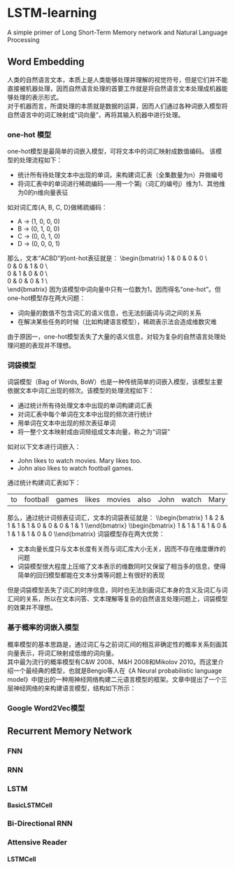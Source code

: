 # LSTM-learning
A simple primer of Long Short-Term Memory network and Natural Language Processing
## Word Embedding
人类的自然语言文本，本质上是人类能够处理并理解的视觉符号，但是它们并不能直接被机器处理，因而自然语言处理的首要工作就是将自然语言文本处理成机器能够处理的表示形式。  
对于机器而言，所谓处理的本质就是数据的运算，因而人们通过各种词嵌入模型将自然语言中的词汇映射成“词向量”，再将其输入机器中进行处理。
### one-hot 模型
one-hot模型是最简单的词嵌入模型，可将文本中的词汇映射成数值编码。 该模型的处理流程如下：

* 统计所有待处理文本中出现的单词，来构建词汇表（全集数量为n）并做编号
* 将词汇表中的单词进行稀疏编码——用一个第j（词汇的编号j）维为1、其他维为0的n维向量表征

如对词汇库{A, B, C, D}做稀疏编码：

* A -> (1, 0, 0, 0)
* B -> (0, 1, 0, 0)
* C -> (0, 0, 1, 0)
* D -> (0, 0, 0, 1)

那么，文本“ACBD”的ont-hot表征就是：
\\begin{bmatrix}
1 & 0 & 0 & 0 \\\
0 & 0 & 1 & 0 \\\
0 & 1 & 0 & 0 \\\
0 & 0 & 0 & 1 \\\
\\end{bmatrix}
因为该模型中词向量中只有一位数为1，因而得名“one-hot”。但one-hot模型存在两大问题：

* 词向量的数值不包含词汇的语义信息，也无法刻画词与词之间的关系
* 在解决某些任务的时候（比如构建语言模型），稀疏表示法会造成维数灾难

由于原因一，one-hot模型丢失了大量的语义信息，对较为复杂的自然语言处理处理问题的表现并不理想。
### 词袋模型
词袋模型（Bag of Words, BoW）也是一种传统简单的词嵌入模型，该模型主要依据文本中词汇出现的频次。该模型的处理流程如下：

* 通过统计所有待处理文本中出现的单词构建词汇表
* 对词汇表中每个单词在文本中出现的频次进行统计
* 用单词在文本中出现的频次表征单词
* 将一整个文本映射成由词频组成文本向量，称之为“词袋”

如对以下文本进行词嵌入：

* John likes to watch movies. Mary likes too.
* John also likes to watch football games.通过统计构建词汇表如下：  
<div align='center'><table>
<tr><td>to</td><td>football</td><td>games</td><td>likes</td><td>movies</td><td>also</td><td>John</td><td>watch</td><td>Mary</td><td>too</td></tr>
</table></div>
那么，通过统计词频表征词汇，文本的词袋表征就是：
\\begin{bmatrix}
1 & 2 & 1 & 1 & 1 & 0 & 0 & 0 & 1 & 1
\\end{bmatrix}
\\begin{bmatrix}
1 & 1 & 1 & 1 & 0 & 1 & 1 & 1 & 0 & 0
\\end{bmatrix}
词袋模型存在两大优势：

* 文本向量长度只与文本长度有关而与词汇库大小无关，因而不存在维度爆炸的问题
* 词袋模型很大程度上压缩了文本表示的维数同时又保留了相当多的信息，使得简单的回归模型都能在文本分类等问题上有很好的表现

但是词袋模型丢失了词汇的时序信息，同时也无法刻画词汇本身的含义及词汇与词汇间的关系，所以在文本问答、文本理解等复杂的自然语言处理问题上，词袋模型的效果并不理想。
### 基于概率的词嵌入模型
概率模型的基本思路是，通过词汇与之前词汇间的相互非确定性的概率关系刻画其向量表示，将词汇映射成低维的词向量。  
其中最为流行的概率模型有C&W 2008、M&H 2008和Mikolov 2010。而这里介绍一个最经典的模型，也就是Bengio等人在《A Neural probabilistic language model》中提出的一种用神经网络构建二元语言模型的框架。文章中提出了一个三层神经网络的来构建语言模型，结构如下所示：

### Google Word2Vec模型
## Recurrent Memory Network
### FNN
### RNN
### LSTM
#### BasicLSTMCell
### Bi-Directional RNN
### Attensive Reader
#### LSTMCell

